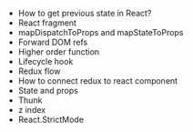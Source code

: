 * How to get previous state in React?
* React fragment
* mapDispatchToProps and mapStateToProps
* Forward DOM refs
* Higher order function
* Lifecycle hook
* Redux flow
* How to connect redux to react component
* State and props
* Thunk
* z index
* React.StrictMode
